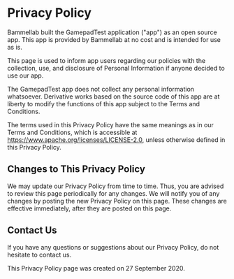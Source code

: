 # Privacy Policy

Bammellab built the GamepadTest application ("app") as an open source app. This app is provided by Bammellab at no cost and is intended
    for use as is.

This page is used to inform app users regarding our policies with the collection, use, and
    disclosure of Personal Information if anyone decided to use our app.

The GamepadTest app does not collect any personal information whatsoever.  Derivative works based on the source
code of this app are at liberty to modify the functions of this app subject to the Terms and Conditions.

The terms used in this Privacy Policy have the same meanings as in our Terms and Conditions,
    which is accessible at https://www.apache.org/licenses/LICENSE-2.0, unless otherwise defined in this Privacy Policy.</p>

## Changes to This Privacy Policy

We may update our Privacy Policy from time to time. Thus, you are advised to review this page
    periodically for any changes. We will notify you of any changes by posting the new Privacy Policy
    on this page. These changes are effective immediately, after they are posted on this page.

## Contact Us

If you have any questions or suggestions about our Privacy Policy, do not hesitate to contact
    us.

This Privacy Policy page was created on 27 September 2020.

